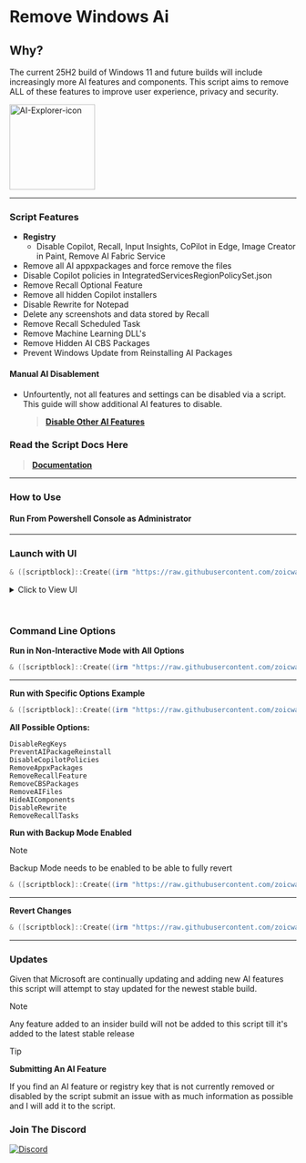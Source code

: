 # Remove Windows Ai
## Why?
The current 25H2 build of Windows 11 and future builds will include increasingly more AI features and components. This script aims to remove ALL of these features to improve user experience, privacy and security. 

<img width="150" alt="AI-Explorer-icon" src="https://github.com/zoicware/RemoveWindowsAI/assets/118035521/33efb033-c935-416c-977d-777bb69a3737">


----------------------



### Script Features
 - **Registry** 
   - Disable Copilot, Recall, Input Insights, CoPilot in Edge, Image Creator in Paint, Remove AI Fabric Service
 - Remove all AI appxpackages and force remove the files
 - Disable Copilot policies in IntegratedServicesRegionPolicySet.json
 - Remove Recall Optional Feature
 - Remove all hidden Copilot installers
 - Disable Rewrite for Notepad
 - Delete any screenshots and data stored by Recall
 - Remove Recall Scheduled Task
 - Remove Machine Learning DLL's
 - Remove Hidden AI CBS Packages
 - Prevent Windows Update from Reinstalling AI Packages

#### Manual AI Disablement
- Unfourtently, not all features and settings can be disabled via a script. This guide will show additional AI features to disable.
  > **[Disable Other AI Features](https://github.com/zoicware/RemoveWindowsAI/blob/main/OtherAIFeatures.md)**
  
### Read the Script Docs Here
  > **[Documentation](https://github.com/zoicware/RemoveWindowsAI/blob/main/Documentation.md)**

---


 ### How to Use
 
 #### Run From Powershell Console as Administrator
 ---

 ### Launch with UI
 ```PowerShell
 & ([scriptblock]::Create((irm "https://raw.githubusercontent.com/zoicware/RemoveWindowsAI/main/RemoveWindowsAi.ps1")))
 ```

 <details>  
  <summary>Click to View UI</summary>
  <img width="586" height="693" alt="Capture2" src="https://github.com/user-attachments/assets/92499461-f0d3-40f3-94f6-6d7a0d49fc10" />
</details>  

&nbsp;

### Command Line Options

**Run in Non-Interactive Mode with All Options**
 ```PowerShell
 & ([scriptblock]::Create((irm "https://raw.githubusercontent.com/zoicware/RemoveWindowsAI/main/RemoveWindowsAi.ps1"))) -nonInteractive -AllOptions
 ```

--- 

**Run with Specific Options Example**
 ```PowerShell
 & ([scriptblock]::Create((irm "https://raw.githubusercontent.com/zoicware/RemoveWindowsAI/main/RemoveWindowsAi.ps1"))) -nonInteractive -Options DisableRegKeys,RemoveNudgesKeys,RemoveAppxPackages
 ```

**All Possible Options:**
```
DisableRegKeys          
PreventAIPackageReinstall     
DisableCopilotPolicies       
RemoveAppxPackages        
RemoveRecallFeature 
RemoveCBSPackages         
RemoveAIFiles               
HideAIComponents            
DisableRewrite      
RemoveRecallTasks
```


**Run with Backup Mode Enabled**

> [!NOTE]
> Backup Mode needs to be enabled to be able to fully revert
> 
 ```PowerShell
 & ([scriptblock]::Create((irm "https://raw.githubusercontent.com/zoicware/RemoveWindowsAI/main/RemoveWindowsAi.ps1"))) -nonInteractive -backupMode -AllOptions
 ```

---

**Revert Changes**

 ```PowerShell
 & ([scriptblock]::Create((irm "https://raw.githubusercontent.com/zoicware/RemoveWindowsAI/main/RemoveWindowsAi.ps1"))) -nonInteractive -revertMode -AllOptions
 ```

---

### Updates

Given that Microsoft are continually updating and adding new AI features this script will attempt to stay updated for the newest stable build.

 > [!NOTE]  
> Any feature added to an insider build will not be added to this script till it's added to the latest stable release

 
> [!TIP]
> **Submitting An AI Feature**
>
> If you find an AI feature or registry key that is not currently removed or disabled by the script submit an issue with as much information as possible and I will add it to the script.


### Join The Discord

[![Discord](https://discordapp.com/api/guilds/1173717737017716777/widget.png?style=banner1)](https://discord.gg/VsC7XS5vgA)






